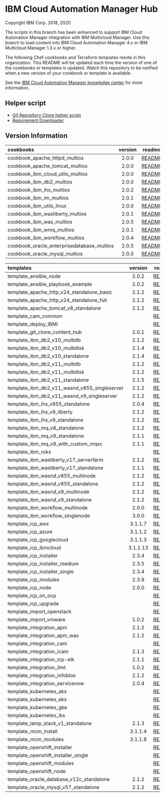 
# IBM Cloud Automation Manager Hub

Copyright IBM Corp. 2018, 2020

The scripts in this branch has been enhanced to support IBM Cloud Automation Manager integration with IBM Multicloud Manager. Use this branch to load
content into IBM Cloud Automation Manager 4.x or IBM Multicloud Manager 1.3.x or higher.

The following Chef cookbooks and Terraform templates reside in this organization. This README will be updated each time the version of one of the cookbooks or templates is updated. Watch this repository to be notified when a new version of your cookbook or template is available.

See the [IBM Cloud Automation Manager knowledge center](https://www.ibm.com/support/knowledgecenter/en/SS2L37/kc_welcome.html) for more information.

## Helper script
 - [Git Repository Clone helper script](bin/cloneGitRepositories/)
 - [Requirement Downloader](bin/prereqDownloader/)

## Version Information




|cookbooks|version|readme|
|:----------|:---------------:|:---------------:|
| cookbook_apache_httpd_multios | 2.0.0 | [README](https://github.com/IBM-CAMHub-Open/cookbook_apache_httpd_multios/blob/master/README.md) |
| cookbook_apache_tomcat_multios | 2.0.0 | [README](https://github.com/IBM-CAMHub-Open/cookbook_apache_tomcat_multios/blob/master/README.md) |
| cookbook_ibm_cloud_utils_multios | 2.0.0 | [README](https://github.com/IBM-CAMHub-Open/cookbook_ibm_cloud_utils_multios/blob/master/README.md) |
| cookbook_ibm_db2_multios | 2.0.0 | [README](https://github.com/IBM-CAMHub-Open/cookbook_ibm_db2_multios/blob/master/README.md) |
| cookbook_ibm_ihs_multios | 2.0.2 | [README](https://github.com/IBM-CAMHub-Open/cookbook_ibm_ihs_multios/blob/master/README.md) |
| cookbook_ibm_im_multios | 2.0.1 | [README](https://github.com/IBM-CAMHub-Open/cookbook_ibm_im_multios/blob/master/README.md) |
| cookbook_ibm_utils_linux | 2.0.0 | [README](https://github.com/IBM-CAMHub-Open/cookbook_ibm_utils_linux/blob/master/README.md) |
| cookbook_ibm_wasliberty_multios | 2.0.1 | [README](https://github.com/IBM-CAMHub-Open/cookbook_ibm_wasliberty_multios/blob/master/README.md) |
| cookbook_ibm_was_multios | 2.0.5 | [README](https://github.com/IBM-CAMHub-Open/cookbook_ibm_was_multios/blob/master/README.md) |
| cookbook_ibm_wmq_multios | 2.0.1 | [README](https://github.com/IBM-CAMHub-Open/cookbook_ibm_wmq_multios/blob/master/README.md) |
| cookbook_ibm_workflow_multios | 2.0.4 | [README](https://github.com/IBM-CAMHub-Open/cookbook_ibm_workflow_multios/blob/master/README.md) |
| cookbook_oracle_enterprisedatabase_multios | 2.0.5 | [README](https://github.com/IBM-CAMHub-Open/cookbook_oracle_enterprisedatabase_multios/blob/master/README.md) |
| cookbook_oracle_mysql_multios | 2.0.0 | [README](https://github.com/IBM-CAMHub-Open/cookbook_oracle_mysql_multios/blob/master/README.md) |


|templates|version|readme|
|:----------|:---------------:|:---------------:|
| template_ansible_node | 2.0.2 | [README](https://github.com/IBM-CAMHub-Open/template_ansible_node/blob/master/README.md) |
| template_ansible_playbook_example | 2.0.2 | [README](https://github.com/IBM-CAMHub-Open/template_ansible_playbook_example/blob/master/README.md) |
| template_apache_http_v24_standalone_basic | 2.1.2 | [README](https://github.com/IBM-CAMHub-Open/template_apache_http_v24_standalone_basic/blob/master/README.md) |
| template_apache_http_v24_standalone_full | 2.1.2 | [README](https://github.com/IBM-CAMHub-Open/template_apache_http_v24_standalone_full/blob/master/README.md) |
| template_apache_tomcat_v8_standalone | 2.1.2 | [README](https://github.com/IBM-CAMHub-Open/template_apache_tomcat_v8_standalone/blob/master/README.md) |
| template_cam_common | | [README](https://github.com/IBM-CAMHub-Open/template_cam_common/blob/master/README.md) |
| template_deploy_IBMi | | [README](https://github.com/IBM-CAMHub-Open/template_deploy_IBMi/blob/master/README.md) |
| template_git_clone_content_hub | 2.0.1 | [README](https://github.com/IBM-CAMHub-Open/template_git_clone_content_hub/blob/master/README.md) |
| template_ibm_db2_v10_multidb | 2.1.2 | [README](https://github.com/IBM-CAMHub-Open/template_ibm_db2_v10_multidb/blob/master/README.md) |
| template_ibm_db2_v10_multidisk | 2.1.4 | [README](https://github.com/IBM-CAMHub-Open/template_ibm_db2_v10_multidisk/blob/master/README.md) |
| template_ibm_db2_v10_standalone | 2.1.4 | [README](https://github.com/IBM-CAMHub-Open/template_ibm_db2_v10_standalone/blob/master/README.md) |
| template_ibm_db2_v11_multidb | 2.1.2 | [README](https://github.com/IBM-CAMHub-Open/template_ibm_db2_v11_multidb/blob/master/README.md) |
| template_ibm_db2_v11_multidisk | 2.1.2 | [README](https://github.com/IBM-CAMHub-Open/template_ibm_db2_v11_multidisk/blob/master/README.md) |
| template_ibm_db2_v11_standalone | 2.1.5 | [README](https://github.com/IBM-CAMHub-Open/template_ibm_db2_v11_standalone/blob/master/README.md) |
| template_ibm_db2_v11_wasnd_v855_singleserver | 2.1.2 | [README](https://github.com/IBM-CAMHub-Open/template_ibm_db2_v11_wasnd_v855_singleserver/blob/master/README.md) |
| template_ibm_db2_v11_wasnd_v9_singleserver | 2.1.2 | [README](https://github.com/IBM-CAMHub-Open/template_ibm_db2_v11_wasnd_v9_singleserver/blob/master/README.md) |
| template_ibm_ihs_v855_standalone | 2.0.4 | [README](https://github.com/IBM-CAMHub-Open/template_ibm_ihs_v855_standalone/blob/master/README.md) |
| template_ibm_ihs_v9_liberty | 2.1.2 | [README](https://github.com/IBM-CAMHub-Open/template_ibm_ihs_v9_liberty/blob/master/README.md) |
| template_ibm_ihs_v9_standalone | 2.1.2 | [README](https://github.com/IBM-CAMHub-Open/template_ibm_ihs_v9_standalone/blob/master/README.md) |
| template_ibm_mq_v8_standalone | 2.1.2 | [README](https://github.com/IBM-CAMHub-Open/template_ibm_mq_v8_standalone/blob/master/README.md) |
| template_ibm_mq_v9_standalone | 2.1.1 | [README](https://github.com/IBM-CAMHub-Open/template_ibm_mq_v9_standalone/blob/master/README.md) |
| template_ibm_mq_v9_with_custom_mqsc | 2.1.1 | [README](https://github.com/IBM-CAMHub-Open/template_ibm_mq_v9_with_custom_mqsc/blob/master/README.md) |
| template_ibm_roks | | [README](https://github.com/IBM-CAMHub-Open/template_ibm_roks/blob/master/README.md) |
| template_ibm_wasliberty_v17_serverfarm | 2.1.2 | [README](https://github.com/IBM-CAMHub-Open/template_ibm_wasliberty_v17_serverfarm/blob/master/README.md) |
| template_ibm_wasliberty_v17_standalone | 2.1.1 | [README](https://github.com/IBM-CAMHub-Open/template_ibm_wasliberty_v17_standalone/blob/master/README.md) |
| template_ibm_wasnd_v855_multinode | 2.1.2 | [README](https://github.com/IBM-CAMHub-Open/template_ibm_wasnd_v855_multinode/blob/master/README.md) |
| template_ibm_wasnd_v855_standalone | 2.1.2 | [README](https://github.com/IBM-CAMHub-Open/template_ibm_wasnd_v855_standalone/blob/master/README.md) |
| template_ibm_wasnd_v9_multinode | 2.1.2 | [README](https://github.com/IBM-CAMHub-Open/template_ibm_wasnd_v9_multinode/blob/master/README.md) |
| template_ibm_wasnd_v9_standalone | 2.1.2 | [README](https://github.com/IBM-CAMHub-Open/template_ibm_wasnd_v9_standalone/blob/master/README.md) |
| template_ibm_workflow_multinode | 2.0.0 | [README](https://github.com/IBM-CAMHub-Open/template_ibm_workflow_multinode/blob/master/README.md) |
| template_ibm_workflow_singlenode | 3.0.0 | [README](https://github.com/IBM-CAMHub-Open/template_ibm_workflow_singlenode/blob/master/README.md) |
| template_icp_aws | 3.1.1.7 | [README](https://github.com/IBM-CAMHub-Open/template_icp_aws/blob/master/README.md) |
| template_icp_azure | 3.1.1.2 | [README](https://github.com/IBM-CAMHub-Open/template_icp_azure/blob/master/README.md) |
| template_icp_googlecloud | 3.1.1.3 | [README](https://github.com/IBM-CAMHub-Open/template_icp_googlecloud/blob/master/README.md) |
| template_icp_ibmcloud | 3.1.1.13 | [README](https://github.com/IBM-CAMHub-Open/template_icp_ibmcloud/blob/master/README.md) |
| template_icp_installer | 2.3.4 | [README](https://github.com/IBM-CAMHub-Open/template_icp_installer/blob/master/README.md) |
| template_icp_installer_medium | 2.3.5 | [README](https://github.com/IBM-CAMHub-Open/template_icp_installer_medium/blob/master/README.md) |
| template_icp_installer_single | 2.3.4 | [README](https://github.com/IBM-CAMHub-Open/template_icp_installer_single/blob/master/README.md) |
| template_icp_modules | 2.3.9 | [README](https://github.com/IBM-CAMHub-Open/template_icp_modules/blob/master/README.md) |
| template_icp_node | 2.0.0 | [README](https://github.com/IBM-CAMHub-Open/template_icp_node/blob/master/README.md) |
| template_icp_on_ocp | | [README](https://github.com/IBM-CAMHub-Open/template_icp_on_ocp/blob/master/README.md) |
| template_icp_upgrade | | [README](https://github.com/IBM-CAMHub-Open/template_icp_upgrade/blob/master/README.md) |
| template_import_openstack | | [README](https://github.com/IBM-CAMHub-Open/template_import_openstack/blob/master/README.md) |
| template_import_vmware | 1.0.2 | [README](https://github.com/IBM-CAMHub-Open/template_import_vmware/blob/master/README.md) |
| template_integration_apm | 2.1.2 | [README](https://github.com/IBM-CAMHub-Open/template_integration_apm/blob/master/README.md) |
| template_integration_apm_was | 2.1.2 | [README](https://github.com/IBM-CAMHub-Open/template_integration_apm_was/blob/master/README.md) |
| template_integration_cam | | [README](https://github.com/IBM-CAMHub-Open/template_integration_cam/blob/master/README.md) |
| template_integration_icam | 2.1.3 | [README](https://github.com/IBM-CAMHub-Open/template_integration_icam/blob/master/README.md) |
| template_integration_icp-elk | 2.1.1 | [README](https://github.com/IBM-CAMHub-Open/template_integration_icp-elk/blob/master/README.md) |
| template_integration_ilmt | 1.0.2 | [README](https://github.com/IBM-CAMHub-Open/template_integration_ilmt/blob/master/README.md) |
| template_integration_infoblox | 2.1.2 | [README](https://github.com/IBM-CAMHub-Open/template_integration_infoblox/blob/master/README.md) |
| template_integration_servicenow | 2.0.4 | [README](https://github.com/IBM-CAMHub-Open/template_integration_servicenow/blob/master/README.md) |
| template_kubernetes_aks | | [README](https://github.com/IBM-CAMHub-Open/template_kubernetes_aks/blob/master/README.md) |
| template_kubernetes_eks | | [README](https://github.com/IBM-CAMHub-Open/template_kubernetes_eks/blob/master/README.md) |
| template_kubernetes_gke | | [README](https://github.com/IBM-CAMHub-Open/template_kubernetes_gke/blob/master/README.md) |
| template_kubernetes_iks | | [README](https://github.com/IBM-CAMHub-Open/template_kubernetes_iks/blob/master/README.md) |
| template_lamp_stack_v1_standalone | 2.1.3 | [README](https://github.com/IBM-CAMHub-Open/template_lamp_stack_v1_standalone/blob/master/README.md) |
| template_mcm_install | 3.1.1.4 | [README](https://github.com/IBM-CAMHub-Open/template_mcm_install/blob/master/README.md) |
| template_mcm_modules | 3.1.1.8 | [README](https://github.com/IBM-CAMHub-Open/template_mcm_modules/blob/master/README.md) |
| template_openshift_installer | | [README](https://github.com/IBM-CAMHub-Open/template_openshift_installer/blob/master/README.md) |
| template_openshift_installer_single | | [README](https://github.com/IBM-CAMHub-Open/template_openshift_installer_single/blob/master/README.md) |
| template_openshift_modules | | [README](https://github.com/IBM-CAMHub-Open/template_openshift_modules/blob/master/README.md) |
| template_openshift_node | | [README](https://github.com/IBM-CAMHub-Open/template_openshift_node/blob/master/README.md) |
| template_oracle_database_v12c_standalone | 2.1.2 | [README](https://github.com/IBM-CAMHub-Open/template_oracle_database_v12c_standalone/blob/master/README.md) |
| template_oracle_mysql_v57_standalone | 2.1.2 | [README](https://github.com/IBM-CAMHub-Open/template_oracle_mysql_v57_standalone/blob/master/README.md) |

